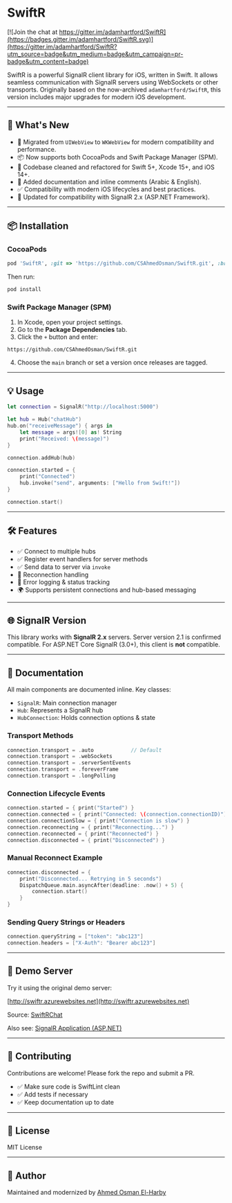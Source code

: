 # SwiftR

[![Join the chat at https://gitter.im/adamhartford/SwiftR](https://badges.gitter.im/adamhartford/SwiftR.svg)](https://gitter.im/adamhartford/SwiftR?utm_source=badge&utm_medium=badge&utm_campaign=pr-badge&utm_content=badge)

SwiftR is a powerful SignalR client library for iOS, written in Swift. It allows seamless communication with SignalR servers using WebSockets or other transports. Originally based on the now-archived `adamhartford/SwiftR`, this version includes major upgrades for modern iOS development.

---

## 🚀 What's New

* 🔄 Migrated from `UIWebView` to `WKWebView` for modern compatibility and performance.
* 📦 Now supports both CocoaPods and Swift Package Manager (SPM).
* 🧼 Codebase cleaned and refactored for Swift 5+, Xcode 15+, and iOS 14+.
* 💬 Added documentation and inline comments (Arabic & English).
* ✅ Compatibility with modern iOS lifecycles and best practices.
* 📡 Updated for compatibility with SignalR 2.x (ASP.NET Framework).

---

## 📦 Installation

### CocoaPods

```ruby
pod 'SwiftR', :git => 'https://github.com/CSAhmedOsman/SwiftR.git', :branch => 'master'
```

Then run:

```bash
pod install
```

### Swift Package Manager (SPM)

1. In Xcode, open your project settings.
2. Go to the **Package Dependencies** tab.
3. Click the `+` button and enter:

```
https://github.com/CSAhmedOsman/SwiftR.git
```

4. Choose the `main` branch or set a version once releases are tagged.

---

## 💡 Usage

```swift
let connection = SignalR("http://localhost:5000")

let hub = Hub("chatHub")
hub.on("receiveMessage") { args in
    let message = args![0] as! String
    print("Received: \(message)")
}

connection.addHub(hub)

connection.started = {
    print("Connected")
    hub.invoke("send", arguments: ["Hello from Swift!"])
}

connection.start()
```

---

## 🛠 Features

* ✅ Connect to multiple hubs
* ✅ Register event handlers for server methods
* ✅ Send data to server via `invoke`
* 🔁 Reconnection handling
* 🧾 Error logging & status tracking
* 🌍 Supports persistent connections and hub-based messaging

---

## 🌐 SignalR Version

This library works with **SignalR 2.x** servers. Server version 2.1 is confirmed compatible. For ASP.NET Core SignalR (3.0+), this client is **not** compatible.

---

## 📘 Documentation

All main components are documented inline. Key classes:

* `SignalR`: Main connection manager
* `Hub`: Represents a SignalR hub
* `HubConnection`: Holds connection options & state

### Transport Methods

```swift
connection.transport = .auto            // Default
connection.transport = .webSockets
connection.transport = .serverSentEvents
connection.transport = .foreverFrame
connection.transport = .longPolling
```

### Connection Lifecycle Events

```swift
connection.started = { print("Started") }
connection.connected = { print("Connected: \(connection.connectionID)") }
connection.connectionSlow = { print("Connection is slow") }
connection.reconnecting = { print("Reconnecting...") }
connection.reconnected = { print("Reconnected") }
connection.disconnected = { print("Disconnected") }
```

### Manual Reconnect Example

```swift
connection.disconnected = {
    print("Disconnected... Retrying in 5 seconds")
    DispatchQueue.main.asyncAfter(deadline: .now() + 5) {
        connection.start()
    }
}
```

### Sending Query Strings or Headers

```swift
connection.queryString = ["token": "abc123"]
connection.headers = ["X-Auth": "Bearer abc123"]
```

---

## 🔗 Demo Server

Try it using the original demo server:

[http://swiftr.azurewebsites.net](http://swiftr.azurewebsites.net)

Source: [SwiftRChat](https://github.com/adamhartford/SwiftRChat)

Also see: [SignalR Application (ASP.NET)](https://github.com/adamhartford/SignalRApplication)

---

## 🤝 Contributing

Contributions are welcome! Please fork the repo and submit a PR.

* ✅ Make sure code is SwiftLint clean
* ✅ Add tests if necessary
* ✅ Keep documentation up to date

---

## 📄 License

MIT License

---

## 🙌 Author

Maintained and modernized by [Ahmed Osman El-Harby](https://github.com/CSAhmedOsman)
